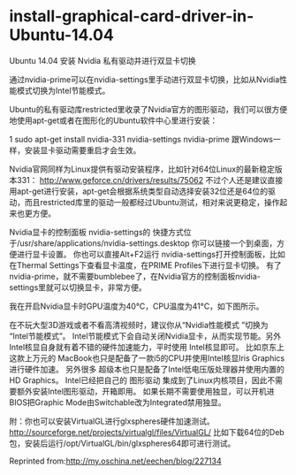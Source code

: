 # install-graphical-card-driver-in-Ubuntu-14.04

Ubuntu 14.04 安装 Nvidia 私有驱动并进行双显卡切换

通过nvidia-prime可以在nvidia-settings里手动进行双显卡切换，比如从Nvidia性能模式切换为Intel节能模式。

Ubuntu的私有驱动库restricted里收录了Nvidia官方的图形驱动，我们可以很方便地使用apt-get或者在图形化的Ubuntu软件中心里进行安装：

1 sudo apt-get install nvidia-331 nvidia-settings nvidia-prime
跟Windows一样，安装显卡驱动需要重启才会生效。

Nvidia官网同样为Linux提供有驱动安装程序，比如针对64位Linux的最新稳定版本331： 
http://www.geforce.cn/drivers/results/75062 
不过个人还是建议直接用apt-get进行安装，apt-get会根据系统类型自动选择安装32位还是64位的驱动，而且restricted库里的驱动一般都经过Ubuntu测试，相对来说更稳定，操作起来也更方便。 

Nvidia显卡的控制面板 nvidia-settings的 快捷方式位于/usr/share/applications/nvidia-settings.desktop 
你可以链接一个到桌面，方便进行显卡设置。 
你也可以直接Alt+F2运行 nvidia-settings打开控制面板，比如在Thermal Settings下查看显卡温度，在PRIME Profiles下进行显卡切换。
有了nvidia-prime，就不需要bumblebee了，在Nvidia官方的控制面板nvidia-settings里就可以切换显卡，非常方便。

我在开启Nvidia显卡时GPU温度为40°C，CPU温度为41°C，如下图所示。


在不玩大型3D游戏或者不看高清视频时，建议你从“Nvidia性能模式 ”切换为 “Intel节能模式”。
Intel节能模式下会自动关闭Nvidia显卡，从而实现节能。另外Intel核显自身就有着不错的硬件加速能力，平时使用 Intel核显即可。
比如京东上这款上万元的 MacBook也只是配备了一款i5的CPU并使用Intel核显Iris Graphics进行硬件加速。 
另外很多 超级本也只是配备了Intel低电压版处理器并使用内置的HD Graphics。 
Intel已经把自己的 图形驱动 集成到了Linux内核项目，因此不需要额外安装Intel图形驱动，开箱即用。 
如果长期不需要使用独显，可以开机进BIOS把Graphic Mode由Switchable改为Integrated禁用独显。 

附：你也可以安装VirtualGL进行glxspheres硬件加速测试。
http://sourceforge.net/projects/virtualgl/files/VirtualGL/
比如下载64位的Deb包，安装后运行/opt/VirtualGL/bin/glxspheres64即可进行测试。

Reprinted from:http://my.oschina.net/eechen/blog/227134
